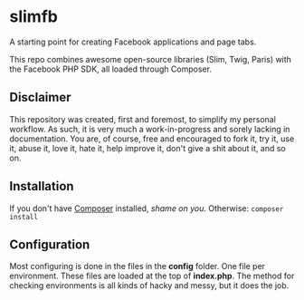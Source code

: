slimfb
======

A starting point for creating Facebook applications and page tabs.

This repo combines awesome open-source libraries (Slim, Twig, Paris) with the Facebook PHP SDK, all loaded through Composer.

Disclaimer
--------------
This repository was created, first and foremost, to simplify my personal workflow. As such, it is very much a work-in-progress and sorely lacking in documentation. You are, of course, free and encouraged to fork it, try it, use it, abuse it, love it, hate it, help improve it, don't give a shit about it, and so on.

Installation
--------------
If you don't have [Composer](https://github.com/composer/composer) installed, *shame on you*. Otherwise:
    ```
    composer install
    ```

Configuration
------------------
Most configuring is done in the files in the **config** folder. One file per environment. These files are loaded at the top of **index.php**. The method for checking environments is all kinds of hacky and messy, but it does the job.

